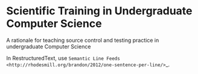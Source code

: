 Scientific Training in Undergraduate Computer Science
=====================================================

A rationale for teaching source control and testing practice in undergraduate Computer Science

In RestructuredText, use `Semantic Line Feeds <http://rhodesmill.org/brandon/2012/one-sentence-per-line/>`_.
